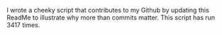 I wrote a cheeky script that contributes to my Github by updating this ReadMe to illustrate why more than commits matter. This script has run 3417 times.